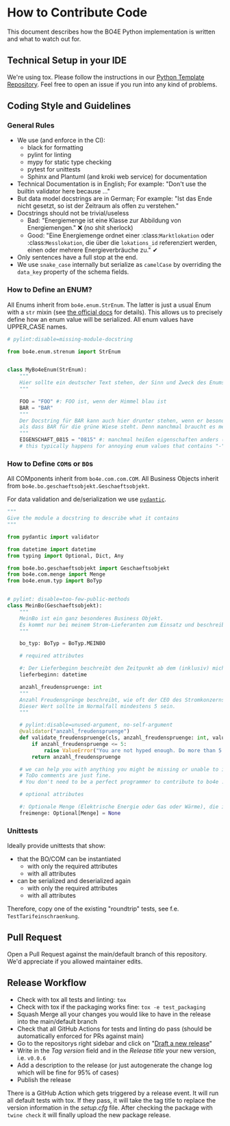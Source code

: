 # How to Contribute Code

This document describes how the BO4E Python implementation is written and what to watch out for.

## Technical Setup in your IDE

We're using tox.
Please follow the instructions in our [Python Template Repository](https://github.com/Hochfrequenz/python_template_repository#how-to-use-this-repository-on-your-machine).
Feel free to open an issue if you run into any kind of problems.

## Coding Style and Guidelines

### General Rules

- We use (and enforce in the CI):
  - black for formatting
  - pylint for linting
  - mypy for static type checking
  - pytest for unittests
  - Sphinx and Plantuml (and kroki web service) for documentation
- Technical Documentation is in English; For example: "Don't use the builtin validator here because …"
- But data model docstrings are in German; For example: "Ist das Ende nicht gesetzt, so ist der Zeitraum als offen zu verstehen."
- Docstrings should not be trivial/useless
  - Bad: "Energiemenge ist eine Klasse zur Abbildung von Energiemengen." ❌ (no shit sherlock)
  - Good: "Eine Energiemenge ordnet einer :class:`Marktlokation` oder :class:`Messlokation`, die über die `lokations_id` referenziert werden, einen oder mehrere Energieverbräuche zu." ✔
- Only sentences have a full stop at the end.
- We use `snake_case` internally but serialize as `camelCase` by overriding the `data_key` property of the schema fields.

### How to Define an ENUM?

All Enums inherit from `bo4e.enum.StrEnum`.
The latter is just a usual Enum with a `str` mixin (see [the official docs](https://docs.python.org/3/library/enum.html?highlight=strenum#others) for details).
This allows us to precisely define how an enum value will be serialized.
All enum values have UPPER_CASE names.

```python
# pylint:disable=missing-module-docstring

from bo4e.enum.strenum import StrEnum


class MyBo4eEnum(StrEnum):
    """
    Hier sollte ein deutscher Text stehen, der Sinn und Zweck des Enums beschreibt.
    """

    FOO = "FOO" #: FOO ist, wenn der Himmel blau ist
    BAR = "BAR"
    """
    Der Docstring für BAR kann auch hier drunter stehen, wenn er besonders lang ist und mehr sagen will,
    als dass BAR für die grüne Wiese steht. Denn manchmal braucht es mehr als hundert Zeichen.
    """
    EIGENSCHAFT_0815 = "0815" #: manchmal heißen eigenschaften anders (EIGENSCHAFT_0815) als sie serialisiert werden ("0815")
    # this typically happens for annoying enum values that contains "-" or start with digits
```

### How to Define `COM`s or `BO`s

All COMponents inherit from `bo4e.com.com.COM`.
All Business Objects inherit from `bo4e.bo.geschaeftsobjekt.Geschaeftsobjekt`.

For data validation and de/serialization we use [`pydantic`](https://pydantic-docs.helpmanual.io/).

```python
"""
Give the module a docstring to describe what it contains
"""

from pydantic import validator

from datetime import datetime
from typing import Optional, Dict, Any

from bo4e.bo.geschaeftsobjekt import Geschaeftsobjekt
from bo4e.com.menge import Menge
from bo4e.enum.typ import BoTyp


# pylint: disable=too-few-public-methods
class MeinBo(Geschaeftsobjekt):
    """
    MeinBo ist ein ganz besonderes Business Objekt.
    Es kommt nur bei meinem Strom-Lieferanten zum Einsatz und beschreibt dort all die tollen Eigenschaften, die mein Verbrauchsverhalten hat.
    """

    bo_typ: BoTyp = BoTyp.MEINBO

    # required attributes

    #: Der Lieferbeginn beschreibt den Zeitpunkt ab dem (inklusiv) mich ein Versorger seinen Kunden nennen darf
    lieferbeginn: datetime

    anzahl_freudenspruenge: int
    """
    Anzahl Freudensprünge beschreibt, wie oft der CEO des Stromkonzerns in die Luft gesprungen ist, als ich den Vertrag unterschrieben habe.
    Dieser Wert sollte im Normalfall mindestens 5 sein.
    """

    # pylint:disable=unused-argument, no-self-argument
    @validator("anzahl_freudenspruenge")
    def validate_freudenspruenge(cls, anzahl_freudenspruenge: int, values: Dict[str, Any]) -> int:
        if anzahl_freudenspruenge <= 5:
            raise ValueError("You are not hyped enough. Do more than 5 joyful leaps.")
        return anzahl_freudenspruenge

    # we can help you with anything you might be missing or unable to implement.
    # ToDo comments are just fine.
    # You don't need to be a perfect programmer to contribute to bo4e :)

    # optional attributes

    #: Optionale Menge (Elektrische Energie oder Gas oder Wärme), die ich zum Lieferbeginn umsonst erhalte
    freimenge: Optional[Menge] = None

```

### Unittests

Ideally provide unittests that show:

- that the BO/COM can be instantiated
  - with only the required attributes
  - with all attributes
- can be serialized and deserialized again
  - with only the required attributes
  - with all attributes

Therefore, copy one of the existing "roundtrip" tests, see f.e. `TestTarifeinschraenkung`.

## Pull Request

Open a Pull Request against the main/default branch of this repository.
We'd appreciate if you allowed maintainer edits.

## Release Workflow

- Check with tox all tests and linting: `tox`
- Check with tox if the packaging works fine: `tox -e test_packaging`
- Squash Merge all your changes you would like to have in the release into the main/default branch
- Check that all GitHub Actions for tests and linting do pass (should be automatically enforced for PRs against main)
- Go to the repositorys right sidebar and click on "[Draft a new release](https://github.com/Hochfrequenz/BO4E-python/releases/new)"
- Write in the _Tag version_ field and in the _Release title_ your new version, i.e. `v0.0.6`
- Add a description to the release (or just autogenerate the change log which will be fine for 95% of cases)
- Publish the release

There is a GitHub Action which gets triggered by a release event.
It will run all default tests with tox.
If they pass, it will take the tag title to replace the version information in the _setup.cfg_ file.
After checking the package with `twine check` it will finally upload the new package release.
